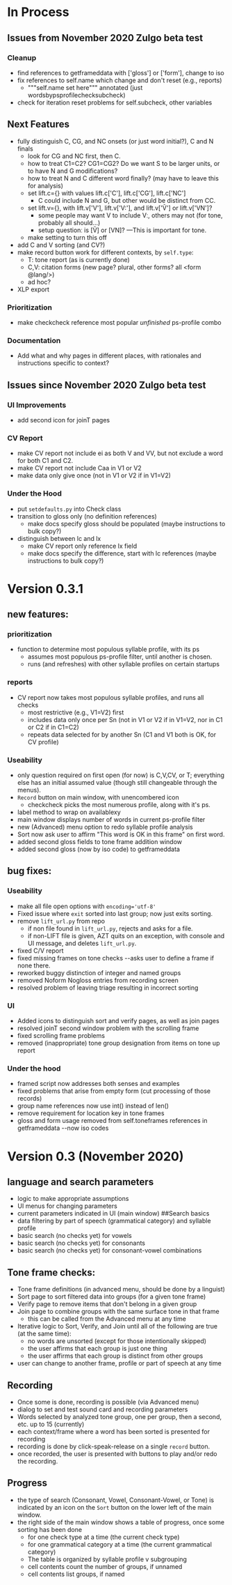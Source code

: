 # In Process
## Issues from November 2020 Zulgo beta test
### Cleanup
- find references to getframeddata with ['gloss'] or ['form'], change to iso
- fix references to self.name which change and don't reset (e.g., reports)
  - """self.name set here""" annotated (just wordsbypsprofilechecksubcheck)
- check for iteration reset problems for self.subcheck, other variables
## Next Features
- fully distinguish C, CG, and NC onsets (or just word initial?), C and N finals
  - look for CG and NC first, then C.
  - how to treat C1=C2? CG1=CG2? Do we want S to be larger units, or to have N and G modifications?
  - how to treat N and C different word finally? (may have to leave this for analysis)
  - set lift.c={} with values lift.c['C'], lift.c['CG'], lift.c['NC']
    - C could include N and G, but other would be distinct from CC.
  - set lift.v={}, with lift.v['V'], lift.v['V:'], and lift.v['Ṽ'] or lift.v['VN']?
    - some people may want V to include Vː, others may not (for tone, probably all should...)
    - setup questionː is <VN> [Ṽ] or [VN]? —This is important for tone.
  - make setting to turn this off
- add C and V sorting (and CV?)
- make record button work for different contexts, by `self.type`:
  - T: tone report (as is currently done)
  - C,V: citation forms (new page? plural, other forms? all <form @lang/>)
  - ad hoc?
- XLP export
### Prioritization
- make checkcheck reference most popular *unfinished* ps-profile combo
### Documentation
- Add what and why pages in different places, with rationales and instructions specific to context?
## Issues since November 2020 Zulgo beta test
### UI Improvements
- add second icon for joinT pages
### CV Report
- make CV report not include ei as both V and VV, but not exclude a word for both C1 and C2.
- make CV report not include Caa in V1 or V2
- make data only give once (not in V1 or V2 if in V1=V2)
### Under the Hood
- put `setdefaults.py` into Check class
- transition to gloss only (no definition references)
  - make docs specify gloss should be populated (maybe instructions to bulk copy?)
- distinguish between lc and lx
  - make CV report only reference lx field
  - make docs specify the difference, start with lc references (maybe instructions to bulk copy?)
# Version 0.3.1
## new features:
### prioritization
- function to determine most populous syllable profile, with its ps
  - assumes most populous ps-profile filter, until another is chosen.
  - runs (and refreshes) with other syllable profiles on certain startups
### reports
- CV report now takes most populous syllable profiles, and runs all checks
  - most restrictive (e.g., V1=V2) first
  - includes data only once per Sn (not in V1 or V2 if in V1=V2, nor in C1 or C2 if in C1=C2)
  - repeats data selected for by another Sn (C1 and V1 both is OK, for CV profile)
### Useability
- only question required on first open (for now) is C,V,CV, or T; everything else has an initial assumed value (though still changeable through the menus).
- `Record` button on main window, with unencombered icon
  - checkcheck picks the most numerous profile, along with it's ps.
- label method to wrap on availablexy
- main window displays number of words in current ps-profile filter
- new (Advanced) menu option to redo syllable profile analysis
- Sort now ask user to affirm "This word is OK in this frame" on first word.
- added second gloss fields to tone frame addition window
- added second gloss (now by iso code) to getframeddata
## bug fixes:
### Useability
- make all file open options with `encoding='utf-8'`
- Fixed issue where `exit` sorted into last group; now just exits sorting.
- remove `lift_url.py` from repo
  - if non file found in `lift_url.py`, rejects and asks for a file.
  - if non-LIFT file is given, AZT quits on an exception, with console and UI message, and deletes `lift_url.py`.
- fixed C/V report
- fixed missing frames on tone checks --asks user to define a frame if none there.
- reworked buggy distinction of integer and named groups
- removed Noform Nogloss entries from recording screen
- resolved problem of leaving triage resulting in incorrect sorting
### UI
- Added icons to distinguish sort and verify pages, as well as join pages
- resolved joinT second window problem with the scrolling frame
- fixed scrolling frame problems
- removed (inappropriate) tone group designation from items on tone up report
### Under the hood
- framed script now addresses both senses and examples
- fixed problems that arise from empty form (cut processing of those records)
- group name references now use int() instead of len()
- remove requirement for location key in tone frames
- gloss and form usage removed from self.toneframes references in getframeddata --now iso codes

# Version 0.3 (November 2020)
## language and search parameters
- logic to make appropriate assumptions
- UI menus for changing parameters
- current parameters indicated in UI (main window)
##Search basics
- data filtering by part of speech (grammatical category) and syllable profile
- basic search (no checks yet) for vowels
- basic search (no checks yet) for consonants
- basic search (no checks yet) for consonant-vowel combinations
## Tone frame checks:
- Tone frame definitions (in advanced menu, should be done by a linguist)
- Sort page to sort filtered data into groups (for a given tone frame)
- Verify page to remove items that don't belong in a given group
- Join page to combine groups with the same surface tone in that frame
  - this can be called from the Advanced menu at any time
- Iterative logic to Sort, Verify, and Join until all of the following are true (at the same time):
  - no words are unsorted (except for those intentionally skipped)
  - the user affirms that each group is just one thing
  - the user affirms that each group is distinct from other groups
- user can change to another frame, profile or part of speech at any time
## Recording
- Once some is done, recording is possible (via Advanced menu)
- dialog to set and test sound card and recording parameters
- Words selected by analyzed tone group, one per group, then a second, etc. up to 15 (currently)
- each context/frame where a word has been sorted is presented for recording
- recording is done by click-speak-release on a single `record` button.
- once recorded, the user is presented with buttons to play and/or redo the recording.

## Progress
- the type of search (Consonant, Vowel, Consonant-Vowel, or Tone) is indicated by an icon on the `Sort` button on the lower left of the main window.
- the right side of the main window shows a table of progress, once some sorting has been done
  - for one check type at a time (the current check type)
  - for one grammatical category at a time (the current grammatical category)
  - The table is organized by syllable profile v subgrouping
  - cell contents count the number of groups, if unnamed
  - cell contents list groups, if named
